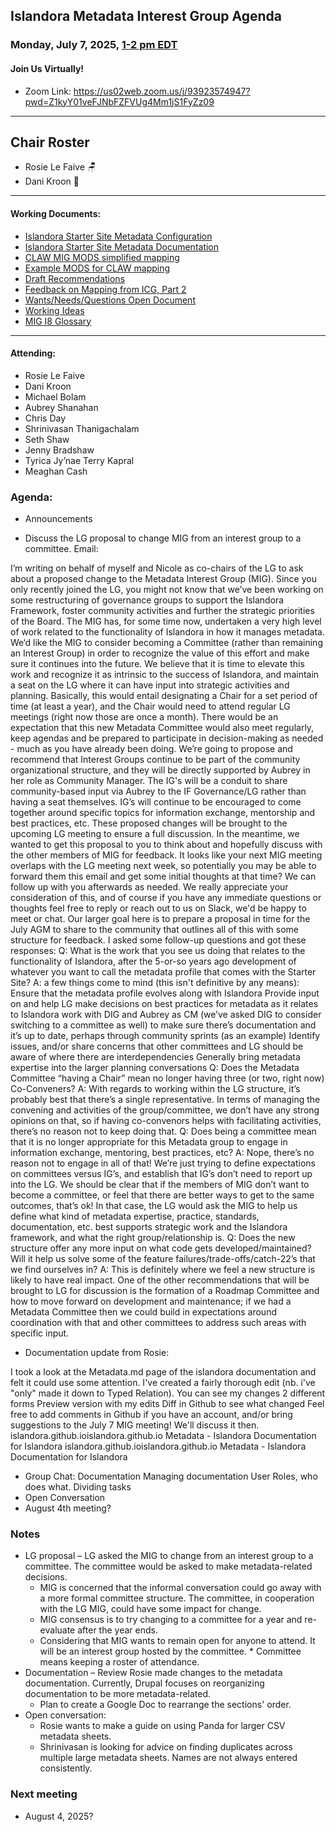  ## Islandora Metadata Interest Group Agenda
### Monday, July 7, 2025, [1-2 pm EDT](http://www.thetimezoneconverter.com/?t=1%20pm&tz=Toronto&) 
#### Join Us Virtually!
* Zoom Link: https://us02web.zoom.us/j/93923574947?pwd=Z1kyY01veFJNbFZFVUg4Mm1jS1FyZz09

---
## Chair Roster
* Rosie Le Faive 🪑
* Dani Kroon 📝
---

#### Working Documents:
* [Islandora Starter Site Metadata Configuration](https://docs.google.com/spreadsheets/d/1N37GSwiDl_DSH9-n3BhWLUtjZohOg2udGJJlnZ8BmWQ/edit#gid=0)
* [Islandora Starter Site Metadata Documentation](https://islandora.github.io/documentation/user-documentation/starter-site-metadata-configuration/)
* [CLAW MIG MODS simplified mapping](https://docs.google.com/spreadsheets/d/18u2qFJ014IIxlVpM3JXfDEFccwBZcoFsjbBGpvL0jJI/edit#gid=0)
* [Example MODS for CLAW mapping](https://docs.google.com/spreadsheets/d/1C2Xie7HUDSgRT5v4ldoJvlNdoXz2GHAPvL3PE3TOKW8/edit#gid=1829081124)
* [Draft Recommendations](https://docs.google.com/document/d/15qSO9YcALtYSqd6CUuGx0t8FwUJ5pPwVPz0PA5rU898/edit#heading=h.f9r6knw0rjvu)
* [Feedback on Mapping from ICG, Part 2](https://docs.google.com/document/d/11OpqMMCXM1TFXgsr4yyTQ_cH9DabnD31p7JnuTRQl28/edit?invite=CMWvruEI&ts=5e66437f)
* [Wants/Needs/Questions Open Document](https://docs.google.com/document/d/12Kpb6826TNPzzMuyPS0sESa9TLnmljQmeioWbaPeEdA/edit)
* [Working Ideas](https://github.com/islandora-interest-groups/Islandora-Metadata-Interest-Group/blob/main/working_docs/ideas_and_topics.md)
* [MIG I8 Glossary](https://docs.google.com/document/d/1cfPYFVV9qvvz2VjBRdYUN0CB7AyVDuG-GYavQ27DuBk/edit#heading=h.9fr9xw70meix)

---

#### Attending:
* Rosie Le Faive
* Dani Kroon
* Michael Bolam
* Aubrey Shanahan
* Chris Day
* Shrinivasan Thanigachalam
* Seth Shaw
* Jenny Bradshaw
* Tyrica Jy’nae Terry Kapral
* Meaghan Cash

### Agenda: 
* Announcements
  
* Discuss the LG proposal to change MIG from an interest group to a committee. Email:

I’m writing on behalf of myself and Nicole as co-chairs of the LG to ask about a proposed change to the Metadata Interest Group (MIG). Since you only recently joined the LG, you might not know that we’ve been working on some restructuring of governance groups to support the Islandora Framework, foster community activities and further the strategic priorities of the Board.
The MIG has, for some time now, undertaken a very high level of work related to the functionality of Islandora in how it manages metadata. We‘d like the MIG to consider becoming a Committee (rather than remaining an Interest Group) in order to recognize the value of this effort and make sure it continues into the future. We believe that it is time to elevate this work and recognize it as intrinsic to the success of Islandora, and maintain a seat on the LG where it can have input into strategic activities and planning. Basically, this would entail designating a Chair for a set period of time (at least a year), and the Chair would need to attend regular LG meetings (right now those are once a month). There would be an expectation that this new Metadata Committee would also meet regularly, keep agendas and be prepared to participate in decision-making as needed - much as you have already been doing.
We’re going to propose and recommend that Interest Groups continue to be part of the community organizational structure, and they will be directly supported by Aubrey in her role as Community Manager. The IG's will be a conduit to share community-based input via Aubrey to the IF Governance/LG rather than having a seat themselves. IG’s will continue to be encouraged to come together around specific topics for information exchange, mentorship and best practices, etc.
These proposed changes will be brought to the upcoming LG meeting to ensure a full discussion. In the meantime, we wanted to get this proposal to you to think about and hopefully discuss with the other members of MIG for feedback. It looks like your next MIG meeting overlaps with the LG meeting next week, so potentially you may be able to forward them this email and get some initial thoughts at that time? We can follow up with you afterwards as needed.
We really appreciate your consideration of this, and of course if you have any immediate questions or thoughts feel free to reply or reach out to us on Slack, we'd be happy to meet or chat. Our larger goal here is to prepare a proposal in time for the July AGM to share to the community that outlines all of this with some structure for feedback.
I asked some follow-up questions and got these responses:
Q: What is the work that you see us doing that relates to the functionality of Islandora, after the 5-or-so years ago development of whatever you want to call the metadata profile that comes with the Starter Site?
A: a few things come to mind (this isn't definitive by any means):
Ensure that the metadata profile evolves along with Islandora
Provide input on and help LG make decisions on best practices for metadata as it relates to Islandora
work with DIG and Aubrey as CM (we’ve asked DIG to consider switching to a committee as well) to make sure there’s documentation and it’s up to date, perhaps through community sprints (as an example)
Identify issues, and/or share concerns that other committees and LG should be aware of where there are interdependencies 
Generally bring metadata expertise into the larger planning conversations
Q: Does the Metadata Committee “having a Chair” mean no longer having three (or two, right now) Co-Conveners?
A: With regards to working within the LG structure, it’s probably best that there’s a single representative. In terms of managing the convening and activities of the group/committee, we don’t have any strong opinions on that, so if having co-convenors helps with facilitating activities, there’s no reason not to keep doing that.
Q: Does being a committee mean that it is no longer appropriate for this Metadata group to engage in information exchange, mentoring, best practices, etc?
A: Nope, there’s no reason not to engage in all of that! We’re just trying to define expectations on committees versus IG’s, and establish that IG’s don’t need to report up into the LG. We should be clear that if the members of MIG don’t want to become a committee, or feel that there are better ways to get to the same outcomes, that’s ok! In that case, the LG would ask the MIG to help us define what kind of metadata expertise, practice, standards, documentation, etc. best supports strategic work and the Islandora framework, and what the right group/relationship is.
Q: Does the new structure offer any more input on what code gets developed/maintained? Will it help us solve some of the feature failures/trade-offs/catch-22’s that we find ourselves in?
A: This is definitely where we feel a new structure is likely to have real impact. One of the other recommendations that will be brought to LG for discussion is the formation of a Roadmap Committee and how to move forward on development and maintenance; if we had a Metadata Committee then we could build in expectations around coordination with that and other committees to address such areas with specific input.

* Documentation update from Rosie:
 
I took a look at the Metadata.md page of the islandora documentation and felt it could use some attention. I've created a fairly thorough edit (nb. i've "only" made it down to Typed Relation). You can see my changes 2 different forms
Preview version with my edits
Diff in Github to see what changed
Feel free to add comments in Github if you have an account, and/or bring suggestions to the July 7 MIG meeting! We'll discuss it then.
islandora.github.ioislandora.github.io
Metadata - Islandora
Documentation for Islandora
islandora.github.ioislandora.github.io
Metadata - Islandora
Documentation for Islandora

* Group Chat: 
	Documentation
	Managing documentation
	User Roles, who does what. Dividing tasks
* Open Conversation
* August 4th meeting?


### Notes

* LG proposal – LG asked the MIG to change from an interest group to a committee. The committee would be asked to make metadata-related decisions.
	* MIG is concerned that the informal conversation could go away with a more formal committee structure. The committee, in cooperation with the LG MIG, could have some impact for change.
	* MIG consensus is to try changing to a committee for a year and re-evaluate after the year ends.
	* Considering that MIG wants to remain open for anyone to attend. It will be an interest group hosted by the committee. 	* Committee means keeping a roster of attendance.
* Documentation – Review Rosie made changes to the metadata documentation. Currently, Drupal focuses on reorganizing documentation to be more metadata-related.
	* Plan to create a Google Doc to rearrange the sections' order.
* Open conversation:
	* Rosie wants to make a guide on using Panda for larger CSV metadata sheets.
	* Shrinivasan is looking for advice on finding duplicates across multiple large metadata sheets. Names are not always entered consistently.
 


### Next meeting
* August 4, 2025?
